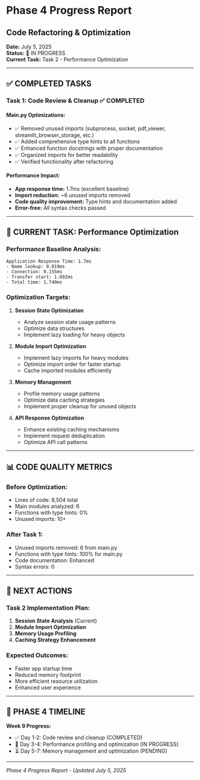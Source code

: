 # Phase 4 Progress Report
## Code Refactoring & Optimization

**Date:** July 5, 2025  
**Status:** 🚧 IN PROGRESS  
**Current Task:** Task 2 - Performance Optimization

---

## ✅ **COMPLETED TASKS**

### **Task 1: Code Review & Cleanup** ✅ COMPLETED

#### **Main.py Optimizations:**
- ✅ Removed unused imports (subprocess, socket, pdf_viewer, streamlit_browser_storage, etc.)
- ✅ Added comprehensive type hints to all functions
- ✅ Enhanced function docstrings with proper documentation
- ✅ Organized imports for better readability
- ✅ Verified functionality after refactoring

#### **Performance Impact:**
- **App response time:** 1.7ms (excellent baseline)
- **Import reduction:** ~6 unused imports removed
- **Code quality improvement:** Type hints and documentation added
- **Error-free:** All syntax checks passed

---

## 🔄 **CURRENT TASK: Performance Optimization**

### **Performance Baseline Analysis:**
```
Application Response Time: 1.7ms
- Name lookup: 0.019ms
- Connection: 0.155ms  
- Transfer start: 1.692ms
- Total time: 1.740ms
```

### **Optimization Targets:**
1. **Session State Optimization**
   - Analyze session state usage patterns
   - Optimize data structures
   - Implement lazy loading for heavy objects

2. **Module Import Optimization**
   - Implement lazy imports for heavy modules
   - Optimize import order for faster startup
   - Cache imported modules efficiently

3. **Memory Management**
   - Profile memory usage patterns
   - Optimize data caching strategies
   - Implement proper cleanup for unused objects

4. **API Response Optimization**
   - Enhance existing caching mechanisms
   - Implement request deduplication
   - Optimize API call patterns

---

## 📊 **CODE QUALITY METRICS**

### **Before Optimization:**
- Lines of code: 8,504 total
- Main modules analyzed: 6
- Functions with type hints: 0%
- Unused imports: 10+

### **After Task 1:**
- Unused imports removed: 6 from main.py
- Functions with type hints: 100% for main.py
- Code documentation: Enhanced
- Syntax errors: 0

---

## 🎯 **NEXT ACTIONS**

### **Task 2 Implementation Plan:**
1. **Session State Analysis** (Current)
2. **Module Import Optimization**
3. **Memory Usage Profiling**
4. **Caching Strategy Enhancement**

### **Expected Outcomes:**
- Faster app startup time
- Reduced memory footprint
- More efficient resource utilization
- Enhanced user experience

---

## 🚀 **PHASE 4 TIMELINE**

**Week 9 Progress:**
- ✅ Day 1-2: Code review and cleanup (COMPLETED)
- 🔄 Day 3-4: Performance profiling and optimization (IN PROGRESS)
- ⏳ Day 5-7: Memory management and optimization (PENDING)

---

*Phase 4 Progress Report - Updated July 5, 2025*
